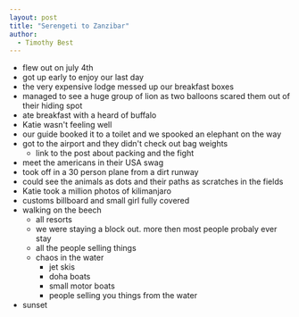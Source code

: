 ```yaml
---
layout: post
title: "Serengeti to Zanzibar"
author:
  - Timothy Best
---
```



- flew out on july 4th
- got up early to enjoy our last day
- the very expensive lodge messed up our breakfast boxes
- managed to see a huge group of lion as two balloons scared them out of their hiding spot
- ate breakfast with a heard of buffalo
- Katie wasn't feeling well
- our guide booked it to a toilet and we spooked an elephant on the way
- got to the airport and they didn't check out bag weights
  - link to the post about packing and the fight
- meet the americans in their USA swag
- took off in a 30 person plane from a dirt runway
- could see the animals as dots and their paths as scratches in the fields
- Katie took a million photos of kilimanjaro
- customs billboard and small girl fully covered
- walking on the beech
  - all resorts
  - we were staying a block out. more then most people probaly ever stay
  - all the people selling things
  - chaos in the water
    - jet skis
    - doha boats
    - small motor boats
    - people selling you things from the water
- sunset